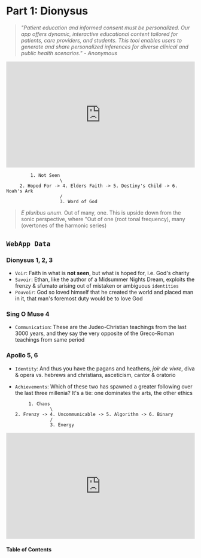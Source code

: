 # Part 1: Dionysus


> *"Patient education and informed consent must be personalized. Our app offers dynamic, interactive educational content tailored for patients, care providers, and students. This tool enables users to generate and share personalized inferences for diverse clinical and public health scenarios." - Anonymous*


<div style="position: relative; padding-bottom: 56.25%; height: 0; overflow: hidden; max-width: 100%; height: auto;">
  <iframe src="https://www.youtube.com/embed/N9v6VJLZ8_I?start=1" frameborder="0" allow="accelerometer; autoplay; clipboard-write; encrypted-media; gyroscope; picture-in-picture" allowfullscreen style="position: absolute; top: 0; left: 0; width: 100%; height: 100%;"></iframe>
</div>

 
             1. Not Seen
                        \
         2. Hoped For -> 4. Elders Faith -> 5. Destiny's Child -> 6. Noah's Ark
                        / 
                        3. Word of God
 

> *E pluribus unum*. Out of many, one. This is upside down from the sonic perspective, where "Out of one (root tonal frequency), many (overtones of the harmonic series)


## `WebApp Data`

### Dionysus 1, 2, 3
- `Voir`: Faith in what is **not seen**, but what is hoped for, i.e. God's charity
- `Savoir`: Ethan, like the author of a Midsummer Nights Dream, exploits the frenzy & sfumato arising out of mistaken or ambiguous `identities`
- `Pouvoir`: God so loved himself that he created the world and placed man in it, that man's foremost duty would be to love God

### Sing O Muse 4
- `Communication`: These are the Judeo-Christian teachings from the last 3000 years, and they say the very opposite of the Greco-Roman teachings from same period

### Apollo 5, 6
- `Identity`: And thus you have the pagans and heathens, *joir de vivre*, diva & opera vs. hebrews and christians, asceticism, cantor & oratorio 
- `Achievements`: Which of these two has spawned a greater following over the last three millenia? It's a tie: one dominates the arts, the other ethics


           1. Chaos
                   \
      2. Frenzy -> 4. Uncommunicable -> 5. Algorithm -> 6. Binary
                   / 
                   3. Energy


<div style="position: relative; padding-bottom: 56.25%; height: 0; overflow: hidden; max-width: 100%; height: auto;">
  <iframe src="https://www.youtube.com/embed/lWz8NGIisMo?start=1" frameborder="0" allow="accelerometer; autoplay; clipboard-write; encrypted-media; gyroscope; picture-in-picture" allowfullscreen style="position: absolute; top: 0; left: 0; width: 100%; height: 100%;"></iframe>
</div>



#### Table of Contents

```{tableofcontents}
```




